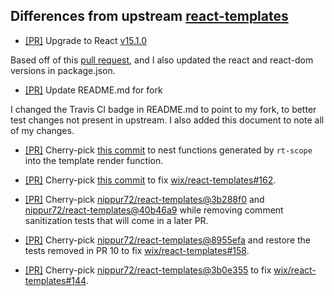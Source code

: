 ## Differences from upstream [react-templates](https://github.com/wix/react-templates)

* [[PR]](https://github.com/igetgames/react-templates/pull/1) Upgrade to React [v15.1.0](https://github.com/facebook/react/releases/tag/v15.1.0)

Based off of this [pull request](https://github.com/nippur72/react-templates/pull/5), and I also updated the react and react-dom versions in package.json.

* [[PR]](https://github.com/igetgames/react-templates/pull/2) Update README.md for fork

I changed the Travis CI badge in README.md to point to my fork, to better test changes not present in upstream.
I also added this document to note all of my changes.

* [[PR]](https://github.com/igetgames/react-templates/pull/5) Cherry-pick [this commit](https://github.com/nippur72/react-templates/commit/696144b707fc530b1fc3e5baf4bcac1f2d9f577b) to nest functions generated by `rt-scope` into the template render function.

* [[PR]](https://github.com/igetgames/react-templates/pull/9) Cherry-pick [this commit](https://github.com/nippur72/react-templates/commit/b1b29c2cf088a94be6e22cbc6557b3b3263d28ba) to fix [wix/react-templates#162](https://github.com/wix/react-templates/issues/162).

* [[PR]](https://github.com/igetgames/react-templates/pull/10) Cherry-pick [nippur72/react-templates@3b288f0](https://github.com/nippur72/react-templates/commit/3b288f0bc6151a553a9542f438145534c1085ff5) and [nippur72/react-templates@40b46a9](https://github.com/nippur72/react-templates/commit/40b46a9ceecc93dd9e62be0b2e42a0460bba385c) while removing comment sanitization tests that will come in a later PR.

* [[PR]](https://github.com/igetgames/react-templates/pull/11) Cherry-pick [nippur72/react-templates@8955efa](https://github.com/nippur72/react-templates/commit/8955efad9207c00f929038640ef0d83bad4e2207) and restore the tests removed in PR 10 to fix [wix/react-templates#158](https://github.com/wix/react-templates/issues/158).

* [[PR]](https://github.com/igetgames/react-templates/pull/12) Cherry-pick [nippur72/react-templates@3b0e355](https://github.com/nippur72/react-templates/commit/3b0e3557541d181d20ff202a109a661fe285547d) to fix [wix/react-templates#144](https://github.com/wix/react-templates/issues/144).
